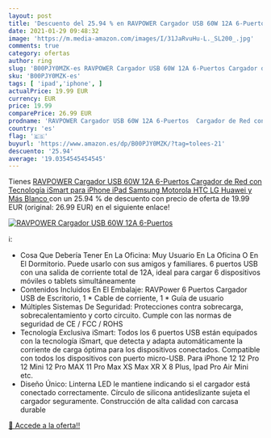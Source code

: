 ```yaml
---
layout: post
title: 'Descuento del 25.94 % en RAVPOWER Cargador USB 60W 12A 6-Puertos '
date: 2021-01-29 09:48:32
image: 'https://m.media-amazon.com/images/I/31JaRvuHu-L._SL200_.jpg'
comments: true
category: ofertas
author: ring
slug: 'B00PJY0MZK-es RAVPOWER Cargador USB 60W 12A 6-Puertos Cargador de Red...'
sku: 'B00PJY0MZK-es'
tags: [ 'ipad','iphone', ]
actualPrice: 19.99 EUR
currency: EUR
price: 19.99
comparePrice: 26.99 EUR
prodname: 'RAVPOWER Cargador USB 60W 12A 6-Puertos  Cargador de Red con Tecnología iSmart para iPhone  iPad  Samsung  Motorola  HTC  LG  Huawei y Más  Blanco '
country: 'es'
flag: '🇪🇸'
buyurl: 'https://www.amazon.es/dp/B00PJY0MZK/?tag=tolees-21'
descuento: '25.94'
average: '19.0354545454545'
---
```


Tienes [RAVPOWER Cargador USB 60W 12A 6-Puertos  Cargador de Red con Tecnología iSmart para iPhone  iPad  Samsung  Motorola  HTC  LG  Huawei y Más  Blanco ](https://www.amazon.es/dp/B00PJY0MZK/?tag=tolees-21) con un 25.94 % de descuento con precio de oferta de 19.99 EUR (original: 26.99 EUR) en el siguiente enlace!

[![RAVPOWER Cargador USB 60W 12A 6-Puertos ](https://m.media-amazon.com/images/I/31JaRvuHu-L._SL200_.jpg)](https://www.amazon.es/dp/B00PJY0MZK/?tag=tolees-21)

ℹ️:

- Cosa Que Debería Tener En La Oficina: Muy Usuario En La Oficina O En El Dormitorio. Puede usarlo con sus amigos y familiares. 6 puertos USB con una salida de corriente total de 12A, ideal para cargar 6 dispositivos móviles o tablets simultáneamente
- Contenidos Incluidos En El Embalaje: RAVPower 6 Puertos Cargador USB de Escritorio, 1 * Cable de corriente, 1 * Guía de usuario
- Múltiples Sistemas De Seguridad: Protecciones contra sobrecarga, sobrecalentamiento y corto circuito. Cumple con las normas de seguridad de CE / FCC / ROHS
- Tecnología Exclusiva iSmart: Todos los 6 puertos USB están equipados con la tecnología iSmart, que detecta y adapta automáticamente la corriente de carga óptima para los dispositivos conectados. Compatible con todos los dispositivos con puerto micro-USB. Para iPhone 12 12 Pro 12 Mini 12 Pro MAX 11 Pro Max XS Max XR X 8 Plus, Ipad Pro Air Mini etc.
- Diseño Único: Linterna LED le mantiene indicando si el cargador está conectado correctamente. Círculo de silicona antideslizante sujeta el cargador seguramente. Construcción de alta calidad con carcasa durable

[🛒 Accede a la oferta!!](https://www.amazon.es/dp/B00PJY0MZK/?tag=tolees-21)
